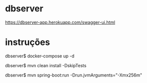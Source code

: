 # dbserver

https://dbserver-app.herokuapp.com/swagger-ui.html

# instruções

dbserver$ docker-compose up -d

dbserver$ mvn clean install -DskipTests

dbserver$ mvn spring-boot:run -Drun.jvmArguments="-Xmx256m"
